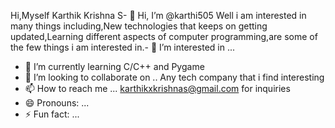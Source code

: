 Hi,Myself Karthik Krishna S- 👋 Hi, I’m @karthi505
Well i am interested in many things including,New technologies that keeps on getting updated,Learning different aspects of computer programming,are some of the few things i am interested in.- 👀 I’m interested in ...
- 🌱 I’m currently learning C/C++ and Pygame
- 💞️ I’m looking to collaborate on .. Any tech company that i find interesting
- 📫 How to reach me ... karthikxkrishnas@gmail.com for inquiries
- 😄 Pronouns: ...
- ⚡ Fun fact: ...

<!---
karthi505/karthi505 is a ✨ special ✨ repository because its `README.md` (this file) appears on your GitHub profile.
You can click the Preview link to take a look at your changes.
--->
